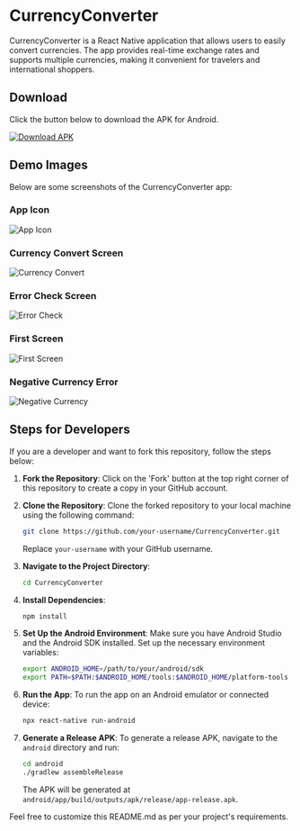 # CurrencyConverter

CurrencyConverter is a React Native application that allows users to easily convert currencies. The app provides real-time exchange rates and supports multiple currencies, making it convenient for travelers and international shoppers.

## Download

Click the button below to download the APK for Android.

[![Download APK](https://img.shields.io/badge/Download-APK-green)](https://github.com/kashyapprajapat/CurrancyConverter/android/app/build/outputs/apk/releases/app-release.apk)

## Demo Images

Below are some screenshots of the CurrencyConverter app:

### App Icon
![App Icon](./DemoImages/Appicon.png)

### Currency Convert Screen
![Currency Convert](./DemoImages/CurrancyConvert.png)

### Error Check Screen
![Error Check](./DemoImages/ErrorCheck.png)

### First Screen
![First Screen](./DemoImages/FirstScreen.png)

### Negative Currency Error
![Negative Currency](./DemoImages/NagativeCurrancy.png)

## Steps for Developers

If you are a developer and want to fork this repository, follow the steps below:

1. **Fork the Repository**: Click on the 'Fork' button at the top right corner of this repository to create a copy in your GitHub account.

2. **Clone the Repository**: Clone the forked repository to your local machine using the following command:
    ```sh
    git clone https://github.com/your-username/CurrencyConverter.git
    ```
    Replace `your-username` with your GitHub username.

3. **Navigate to the Project Directory**:
    ```sh
    cd CurrencyConverter
    ```

4. **Install Dependencies**:
    ```sh
    npm install
    ```

5. **Set Up the Android Environment**:
    Make sure you have Android Studio and the Android SDK installed. Set up the necessary environment variables:
    ```sh
    export ANDROID_HOME=/path/to/your/android/sdk
    export PATH=$PATH:$ANDROID_HOME/tools:$ANDROID_HOME/platform-tools
    ```

6. **Run the App**:
    To run the app on an Android emulator or connected device:
    ```sh
    npx react-native run-android
    ```

7. **Generate a Release APK**:
    To generate a release APK, navigate to the `android` directory and run:
    ```sh
    cd android
    ./gradlew assembleRelease
    ```

    The APK will be generated at `android/app/build/outputs/apk/release/app-release.apk`.

Feel free to customize this README.md as per your project's requirements.
